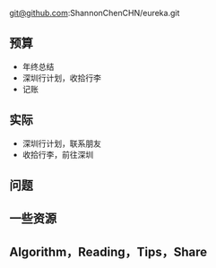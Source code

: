 
git@github.com:ShannonChenCHN/eureka.git


## 预算

- 年终总结
- 深圳行计划，收拾行李
- 记账


## 实际

- 深圳行计划，联系朋友
- 收拾行李，前往深圳


## 问题




## 一些资源



## Algorithm，Reading，Tips，Share